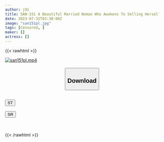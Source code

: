 ```yaml
---
author: j91
title: SAN-151 A Beautiful Married Woman Who Awakens To Selling Herself To Pay Off The Huge Debts Made By Her Husband / Sarina Momonaga
date: 2023-07-31T03:30:00Z
image: "san151pl.jpg"
tags: [Censored, ]
maker: []
actress: []
---
```



{{< rawhtml >}}

<div class="video" data-videoid="OAXzJlOO1ptZ3Xa">
    <a href="javascript:;">
        <img src="https://my.j91.asia/posts/san151pl/san151pl.jpg" width="WIDTH" height="HEIGHT" alt="san151pl.mp4" loading="lazy">
    </a>
</div>

<script type="text/javascript" src="https://j91.asia/asset/on-demand-st.js"></script>

<br>
  <link rel="stylesheet" href="https://j91.asia/asset/bs5.css">
  
  <center>
  <button class="btn btn-primary" type="button" data-bs-toggle="collapse" data-bs-target=".multi-collapse" aria-expanded="false" aria-controls="multiCollapseExample1 multiCollapseExample2"><h2>Download</h2></button></center>
</p>
<div class="row">
  <div class="col">
    <div class="collapse multi-collapse" id="multiCollapseExample1">
      <div class="card card-body">
	      	      <br>
<div class="buttons">  
<a href="https://streamtape.to/v/OAXzJlOO1ptZ3Xa"><button class="btn-hover color-3"><i class="fa fa-download"></i> ST</button></a></div>
    </div>
  </div>
</div>
  <div class="col">
    <div class="collapse multi-collapse" id="multiCollapseExample2">
      <div class="card card-body">
	      <br>
<div class="buttons">
    <a href="https://streamruby.com/84a2ljee8lav.html"><button class="btn-hover color-9"><i class="fa fa-download"></i> SR</button></a></div>
<br><br>
      </div>
    </div>
  </div>
</div>

{{< /rawhtml >}}